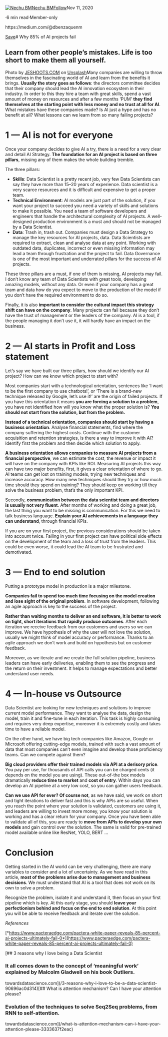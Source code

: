 [![Nechu BM](https://miro.medium.com/fit/c/96/96/1*8dA0buqt7V7Up7fp7RUL5g.png)](https://medium.com/@dbenzaquenm?source=post_page-----2c85cdd4bf45--------------------------------)[Nechu BM](https://medium.com/@dbenzaquenm?source=post_page-----2c85cdd4bf45--------------------------------)[Follow](https://medium.com/m/signin?actionUrl=https%3A%2F%2Fmedium.com%2F_%2Fsubscribe%2Fuser%2F56da16d481ba&operation=register&redirect=https%3A%2F%2Ftowardsdatascience.com%2Fwhy-85-of-ai-projects-fail-2c85cdd4bf45&user=Nechu+BM&userId=56da16d481ba&source=post_page-56da16d481ba----2c85cdd4bf45---------------------follow_byline-----------)Nov 11, 2020

·6 min read·Member-only

<person role="Data scientist">
https://medium.com/@dbenzaquenm
</person>

[Save](https://medium.com/m/signin?actionUrl=https%3A%2F%2Fmedium.com%2F_%2Fbookmark%2Fp%2F2c85cdd4bf45&operation=register&redirect=https%3A%2F%2Ftowardsdatascience.com%2Fwhy-85-of-ai-projects-fail-2c85cdd4bf45&source=--------------------------bookmark_header-----------)# Why 85% of AI projects fail

## Learn from other people’s mistakes. Life is too short to make them all yourself.

![]()Photo by [JESHOOTS.COM](https://unsplash.com/@jeshoots?utm_source=unsplash&utm_medium=referral&utm_content=creditCopyText) on [Unsplash](https://unsplash.com/?utm_source=unsplash&utm_medium=referral&utm_content=creditCopyText)Many companies are willing to throw themselves in the fascinating world of AI and learn from the benefits it brings. **Usually the story goes as follows**: the directors committee decides that their company should lead the AI innovation ecosystem in their industry. In order to this they hire a team with great skills, spend a vast amount of money on resources and after a few months ‘PUM’ **they find themselves at the starting point with less money and no trust at all for AI**. What mistakes have these companies made? Is AI just a hype and has no benefit at all? What lessons can we learn from so many failing projects?

# 1 — AI is not for everyone

Once your company decides to give AI a try, there is a need for a very clear and detail AI Strategy. **The foundation for an AI project is based on three pillars**, missing any of them makes the whole building tremble.

The three pillars:

* **Skills**: Data Scientist is a pretty recent job, very few Data Scientists can say they have more than 15–20 years of experience. Data scientist is a very scarce resources and it is difficult and expensive to get a proper team.
* **Technical Environment**: AI models are just part of the solution, if you want your project to succeed you need a variety of skills and solutions to make it possible. You need a team of software developers and engineers that handle the architectural complexity of AI projects. A well-designed production environment is a must and should not be managed by a Data Scientist.
* **Data**: Trash in, trash out. Companies must design a Data Strategy to manage the key resources for AI projects, data. Data Scientists are required to extract, clean and analyse data at any point. Working with outdated data, duplicates, incorrect or even missing information may lead a team through frustration and the project to fail. Data Governance is one of the most important and underrated pillars for the success of AI projects.

These three pillars are a must, if one of them is missing, AI projects may fail. I don’t know any team of Data Scientists with great tools, developing amazing models, without any data. Or even if your company has a great team and data how do you expect to move to the production of the model if you don’t have the required environment to do so.

Finally, it is also **important to consider the cultural impact this strategy shift can have on the company**. Many projects can fail because they don’t have the trust of management or the leaders of the company. AI is a tool, if the people managing it don’t use it, it will hardly have an impact on the business.

# **2 — AI starts in Profit and Loss statement**

Let’s say we have built our three pillars, how should we identify our AI project? How can we know which project to start with?

Most companies start with a technological orientation, sentences like ‘I want to be the first company to use chatbots!’, or ‘There is a brand-new technique released by Google, let’s use it!’ are the origin of failed projects. If you have this orientation it means **you are forcing a solution to a problem**, you have not identified how will you know what the proper solution is? **You should not start from the solution, but from the problem.**

**Instead of a technical orientation, companies should start by having a business orientation**. Analyse financial statements, find where the company suffering the highest costs. Continue with the customer acquisition and retention strategies, is there a way to improve it with AI? Identify first the problem and then decide which solution to apply.


**A business orientation allows companies to measure AI projects from a financial perspective**, we can estimate the cost, the revenue or impact it will have on the company with KPIs like ROI. Measuring AI projects this way can have two major benefits, first, it gives a clear orientation of where to go. <quote label="metrics">AI teams can get lost on training models, trying new techniques and increase accuracy. How many new techniques should they try or how much time should they spend on training? They should keep on working till they solve the business problem, that’s the only important KPI.</quote>

Secondly, **communication between the data scientist team and directors is usually not very fluent**. After months of working and doing a great job, the last thing you want to be missing is communication. For this we need to talk business language. **Explain your AI achievements in a language they can understand**, through financial KPIs.

If you are on your first project, the previous considerations should be taken into account twice. Failing in your first project can have political side effects on the development of the team and a loss of trust from the leaders. This could be even worse, it could lead the AI team to be frustrated and demotivated.

# **3 — End to end solution**

Putting a prototype model in production is a major milestone.

**Companies fail to spend too much time focusing on the model creation and lose sight of the original problem**. In software development, following an agile approach is key to the success of the project.

**Rather than waiting months to deliver an end software, it is better to work on tight, short iterations that rapidly produce outcomes**. After each iteration we receive feedback from our customers and users so we can improve. We have hypothesis of why the user will not love the solution, usually we might think of model accuracy or performance. Thanks to an agile approach we don’t work and build on hypothesis but on customer feedback.

Moreover, as we iterate and we create the full solution pipeline, business leaders can have early deliveries, enabling them to see the progress and the return on their investment. It helps to manage expectations and better understand user needs.

# 4 — In-house vs Outsource

Data Scientist are looking for new techniques and solutions to improve current model performance. They want to analyse the data, design the model, train it and fine-tune in each iteration. This task is highly consuming and requires very deep expertise, moreover it is extremely costly and takes time to have a reliable model.

On the other hand, we have big tech companies like Amazon, Google or Microsoft offering cutting-edge models, trained with such a vast amount of data that most companies can’t even imagine and develop those proficiency teams. Can we compete against them?

**Big cloud providers offer their trained models via API at a derisory price**. You pay per use, for thousands of API calls you can be charged cents (it depends on the model you are using). These out-of-the box models dramatically **reduce time to market** and **cost of entry**. Within days you can develop an AI pipeline at a very low cost, so you can gather users feedback.

**Can we use API for ever? Of course not**, as we have said, we work on short and tight iterations to deliver fast and this is why APIs are so useful. When you reach the point where your solution is validated, customers are using it, and leaders are willing to invest more money, you know your solution is working and has a clear return for your company. Once you have been able to validate all of this, you are ready to **move from APIs to develop your own models** and gain control over the solution. The same is valid for pre-trained model available online like ResNet, YOLO, BERT …

# Conclusion

Getting started in the AI world can be very challenging, there are many variables to consider and a lot of uncertainty. As we have read in this article, **most of the problems arise due to management and business decisions**. We must understand that AI is a tool that does not work on its own to solve a problem.

Recognize the problem, isolate it and understand it, then focus on your first pipeline which is key. At this early stage, you should **leave your perfectionism behind and focus on the end to end solution**. At this point you will be able to receive feedback and iterate over the solution.

*References*

[*https://www.pacteraedge.com/pactera-white-paper-reveals-85-percent-ai-projects-ultimately-fail-0*](https://www.pacteraedge.com/pactera-white-paper-reveals-85-percent-ai-projects-ultimately-fail-0)

[## 3 reasons why I love being a Data Scientist

### It all comes down to the concept of ‘meaningful work’ explained by Malcolm Gladwell on his book Outliers.

towardsdatascience.com](/3-reasons-why-i-love-to-be-a-data-scientist-90696ac0d314)[## What is attention mechanism? Can I have your attention please?

### Evolution of the techniques to solve Seq2Seq problems, from RNN to self-attention.

towardsdatascience.com](/what-is-attention-mechanism-can-i-have-your-attention-please-3333637f2eac)